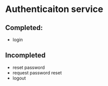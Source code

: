 # Authenticaiton service

## Completed:

- login

## Incompleted

- reset password
- request password reset
- logout
